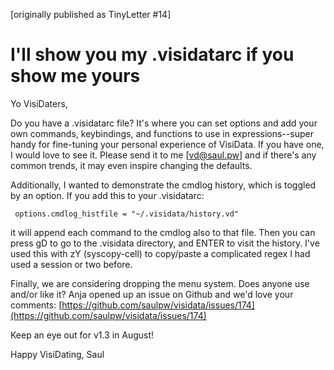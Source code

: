 [originally published as TinyLetter #14]

# I'll show you my .visidatarc if you show me yours

Yo VisiDaters,

Do you have a .visidatarc file? It's where you can set options and add your own commands, keybindings, and functions to use in expressions--super handy for fine-tuning your personal experience of VisiData. If you have one, I would love to see it. Please send it to me [vd@saul.pw] and if there's any common trends, it may even inspire changing the defaults.

Additionally, I wanted to demonstrate the cmdlog history, which is toggled by an option. If you add this to your .visidatarc:

     options.cmdlog_histfile = "~/.visidata/history.vd"

it will append each command to the cmdlog also to that file. Then you can press gD to go to the .visidata directory, and ENTER to visit the history. I've used this with zY (syscopy-cell) to copy/paste a complicated regex I had used a session or two before.

Finally, we are considering dropping the menu system. Does anyone use and/or like it? Anja opened up an issue on Github and we'd love your comments: [https://github.com/saulpw/visidata/issues/174](https://github.com/saulpw/visidata/issues/174)

Keep an eye out for v1.3 in August!

Happy VisiDating,
Saul
